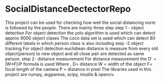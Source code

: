 # SocialDistanceDectectorRepo
This project can be used for checking how well the social distancing norm is followed by the people.
There are mainly three step 
step 1 - object detection 
For object detection the yolo algorithm is used which can detect approx 9000 object clases 
The coco data set is used which can detect 80 different labels in which person class is also including 
step -2 object tracking 
For object detection euclidiean distance is measure from every old object(person) to new object and all close pair are detected as same person.
step 2- distance measurement 
For distance measurement the D' = (W*F)/P  formula is used 
     Where ,   D= distance
               W = width of the object
               F= focal length of the camera
               P = distance in pixel
The libraries used in this project are numpy, argparese, scipy, imutils & opencv.
